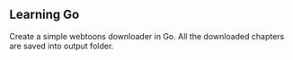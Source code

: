 
## Learning Go

Create a simple webtoons downloader in Go. 
All the downloaded chapters are saved into output folder.   
